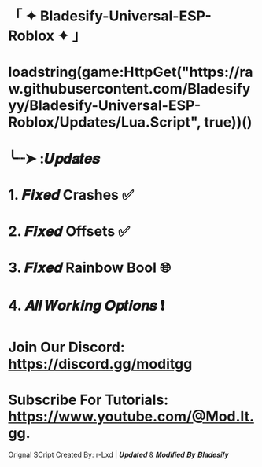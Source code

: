 # 「 ✦ Bladesify-Universal-ESP-Roblox ✦ 」
<h1>loadstring(game:HttpGet("https://raw.githubusercontent.com/Bladesifyyy/Bladesify-Universal-ESP-Roblox/Updates/Lua.Script", true))() </h1>

# ╰┈➤   :𝑼𝒑𝒅𝒂𝒕𝒆𝒔
# 1. 𝑭𝒊𝒙𝒆𝒅 Crashes ✅
# 2. 𝑭𝒊𝒙𝒆𝒅 Offsets ✅
# 3. 𝑭𝒊𝒙𝒆𝒅 Rainbow Bool 🌐
# 4. 𝑨𝒍𝒍 𝑾𝒐𝒓𝒌𝒊𝒏𝒈 𝑶𝒑𝒕𝒊𝒐𝒏𝒔 ❗

# Join Our Discord: https://discord.gg/moditgg
# Subscribe For Tutorials: https://www.youtube.com/@Mod.It.gg.

Orignal SCript Created By: r-Lxd | 𝑼𝒑𝒅𝒂𝒕𝒆𝒅 & 𝑴𝒐𝒅𝒊𝒇𝒊𝒆𝒅 𝑩𝒚 𝑩𝒍𝒂𝒅𝒆𝒔𝒊𝒇𝒚

